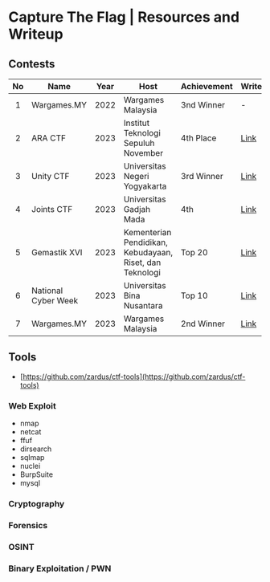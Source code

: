 # Capture The Flag | Resources and Writeup

## Contests

| No | Name      | Year     | Host  | Achievement   | Writeups | Country |
| :---:   | --------  | :------: | -------- | ----- | ----- | :-----: |
| 1  | Wargames.MY | 2022 | Wargames Malaysia | 3nd Winner | - | 🇲🇾 |
| 2 | ARA CTF   | 2023     | Institut Teknologi Sepuluh November | 4th Place | [Link](Writeups/4th_ARACTF_2023.pdf) | 🇮🇩 |
| 3 | Unity CTF   | 2023   | Universitas Negeri Yogyakarta | 3rd Winner | [Link](Writeups/4th_Final_Joints_UGM.pdf) | 🇮🇩 |
| 4 | Joints CTF  | 2023   | Universitas Gadjah Mada       | 4th  | [Link](tes) | 🇮🇩 |
| 5 | Gemastik XVI| 2023   | Kementerian Pendidikan, Kebudayaan, Riset, dan Teknologi  | Top 20 | [Link](tes) | 🇮🇩 |
| 6 | National Cyber Week | 2023 | Universitas Bina Nusantara | Top 10 | [Link](tes) | 🇮🇩 |
| 7 | Wargames.MY | 2023   | Wargames Malaysia             | 2nd Winner | [Link](tes) | 🇲🇾 |


## Tools
- [https://github.com/zardus/ctf-tools](https://github.com/zardus/ctf-tools)

### Web Exploit
- nmap
- netcat
- ffuf
- dirsearch
- sqlmap
- nuclei
- BurpSuite
- mysql
### Cryptography
### Forensics
### OSINT
### Binary Exploitation / PWN
